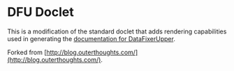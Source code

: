 # DFU Doclet

This is a modification of the standard doclet that adds rendering capabilities used in generating the [documentation
for DataFixerUpper](https://github.com/kvverti/Documented-DataFixerUpper).

Forked from [http://blog.outerthoughts.com/](http://blog.outerthoughts.com/). 
